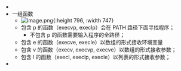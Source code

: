 -
- 一组函数
  - ![image.png](../assets/image_1649661927239_0.png){:height 796, :width 747}
  - 包含 p 的函数（execvp, execlp）会在 PATH 路径下面寻找程序；
    - 不包含 p 的函数需要输入程序的全路径；
  - 包含 e 的函数（execve, execle）以数组的形式接收环境变量
  - 包含 v 的函数（execv, execvp, execve）以数组的形式接收参数；
  - 包含 l 的函数（execl, execlp, execle）以列表的形式接收参数；
-